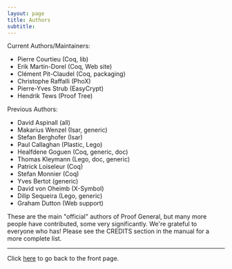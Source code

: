 ```yaml
---
layout: page
title: Authors
subtitle:
---
```


Current Authors/Maintainers:

- Pierre Courtieu     (Coq, lib)
- Erik Martin-Dorel   (Coq, Web site)
- Clément Pit-Claudel (Coq, packaging)
- Christophe Raffalli (PhoX)
- Pierre-Yves Strub   (EasyCrypt)
- Hendrik Tews        (Proof Tree)

Previous Authors:

- David Aspinall     (all)
- Makarius Wenzel    (Isar, generic)
- Stefan Berghofer   (Isar)
- Paul Callaghan     (Plastic, Lego)
- Healfdene Goguen   (Coq, generic, doc)
- Thomas Kleymann    (Lego, doc, generic)
- Patrick Loiseleur  (Coq)
- Stefan Monnier     (Coq)
- Yves Bertot        (generic)
- David von Oheimb   (X-Symbol)
- Dilip Sequeira     (Lego, generic)
- Graham Dutton      (Web support)

These are the main "official" authors of Proof General, but many more
people have contributed, some very significantly.  We're grateful to
everyone who has!  Please see the CREDITS section in the manual for a
more complete list.

---

Click [here](/) to go back to the front page.

